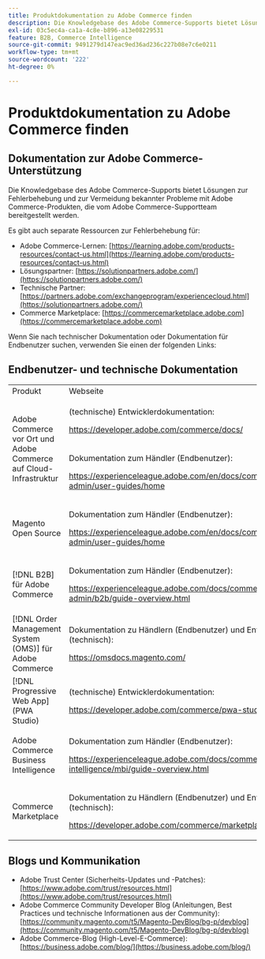 ```yaml
---
title: Produktdokumentation zu Adobe Commerce finden
description: Die Knowledgebase des Adobe Commerce-Supports bietet Lösungen zur Fehlerbehebung und zur Vermeidung bekannter Probleme mit Adobe Commerce-Produkten, die vom Adobe Commerce-Supportteam bereitgestellt werden.
exl-id: 03c5ec4a-ca1a-4c8e-b896-a13e08229531
feature: B2B, Commerce Intelligence
source-git-commit: 9491279d147eac9ed36ad236c227b08e7c6e0211
workflow-type: tm+mt
source-wordcount: '222'
ht-degree: 0%

---
```


# Produktdokumentation zu Adobe Commerce finden

## Dokumentation zur Adobe Commerce-Unterstützung

Die Knowledgebase des Adobe Commerce-Supports bietet Lösungen zur Fehlerbehebung und zur Vermeidung bekannter Probleme mit Adobe Commerce-Produkten, die vom Adobe Commerce-Supportteam bereitgestellt werden.

Es gibt auch separate Ressourcen zur Fehlerbehebung für:

* Adobe Commerce-Lernen: [https://learning.adobe.com/products-resources/contact-us.html](https://learning.adobe.com/products-resources/contact-us.html)
* Lösungspartner: [https://solutionpartners.adobe.com/](https://solutionpartners.adobe.com/)
* Technische Partner: [https://partners.adobe.com/exchangeprogram/experiencecloud.html](https://solutionpartners.adobe.com/)
* Commerce Marketplace: [https://commercemarketplace.adobe.com](https://commercemarketplace.adobe.com)

Wenn Sie nach technischer Dokumentation oder Dokumentation für Endbenutzer suchen, verwenden Sie einen der folgenden Links:

## Endbenutzer- und technische Dokumentation

<table>
<tbody>
<tr>
<td>Produkt</td>
<td>Webseite</td>
</tr>
<tr>
<td rowspan="2">Adobe Commerce vor Ort und
Adobe Commerce auf Cloud-Infrastruktur</td>
<td>
<p>(technische) Entwicklerdokumentation:</p>
<p><a href="https://developer.adobe.com/commerce/docs/">https://developer.adobe.com/commerce/docs/</a></p>
</td>
</tr>
<tr>
<td>
<p>Dokumentation zum Händler (Endbenutzer):</p>
<p><a href="https://experienceleague.adobe.com/en/docs/commerce-admin/user-guides/home">https://experienceleague.adobe.com/en/docs/commerce-admin/user-guides/home</a></p>
</td>
</tr>
<tr>
<td>
<p>Magento Open Source</p>
<p> </p>
</td>
<td>
<p>Dokumentation zum Händler (Endbenutzer):</p>
<p><a href="https://experienceleague.adobe.com/en/docs/commerce-admin/user-guides/home">https://experienceleague.adobe.com/en/docs/commerce-admin/user-guides/home</a></p>
</td>
</tr>
<tr>
<td>
<p>[!DNL B2B] für Adobe Commerce</p>
<p> </p>
</td>
<td>
<p>Dokumentation zum Händler (Endbenutzer):</p>
<p><a href="https://experienceleague.adobe.com/docs/commerce-admin/b2b/guide-overview.html">https://experienceleague.adobe.com/docs/commerce-admin/b2b/guide-overview.html</a></p>
</td>
</tr>
<tr>
<td>[!DNL Order Management System (OMS)] für Adobe Commerce</td>
<td>
<p>Dokumentation zu Händlern (Endbenutzer) und Entwicklern (technisch):</p>
<p><a href="https://omsdocs.magento.com/">https://omsdocs.magento.com/</a></p>
</td>
</tr>
<tr>
<td>[!DNL Progressive Web App] (PWA Studio)</td>
<td>
<p>(technische) Entwicklerdokumentation:</p>
<p><a href="https://developer.adobe.com/commerce/pwa-studio/">https://developer.adobe.com/commerce/pwa-studio/</a></p>
</td>
</tr>
<tr>
<td>Adobe Commerce Business Intelligence</td>
<td>
<p>Dokumentation zum Händler (Endbenutzer):</p>
<p><a href="https://experienceleague.adobe.com/docs/commerce-business-intelligence/mbi/guide-overview.html">https://experienceleague.adobe.com/docs/commerce-business-intelligence/mbi/guide-overview.html</a></p>
</td>
</tr>
<tr>
<td>Commerce Marketplace</td>
<td>
<p>Dokumentation zu Händlern (Endbenutzer) und Entwicklern (technisch):</p>
<p><a href="https://developer.adobe.com/commerce/marketplace/guides/sellers/">https://developer.adobe.com/commerce/marketplace/guides/sellers/</a></p>
</td>
</tr>
</tbody>
</table>


## Blogs und Kommunikation

* Adobe Trust Center (Sicherheits-Updates und -Patches): [https://www.adobe.com/trust/resources.html](https://www.adobe.com/trust/resources.html)
* Adobe Commerce Community Developer Blog (Anleitungen, Best Practices und technische Informationen aus der Community): [https://community.magento.com/t5/Magento-DevBlog/bg-p/devblog](https://community.magento.com/t5/Magento-DevBlog/bg-p/devblog)
* Adobe Commerce-Blog (High-Level-E-Commerce):[https://business.adobe.com/blog/](https://business.adobe.com/blog/)

